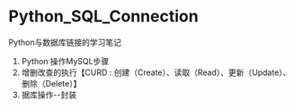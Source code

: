 # Python_SQL_Connection
Python与数据库链接的学习笔记
1.  Python 操作MySQL步骤
2. 	增删改查的执行【CURD : 创建（Create）、读取（Read）、更新（Update）、删除（Delete）】
3.  据库操作--封装
